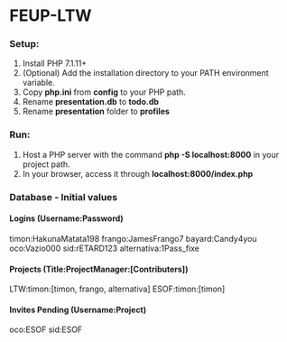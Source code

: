 # FEUP-LTW

### Setup:
1. Install PHP 7.1.11+
2. (Optional) Add the installation directory to your PATH environment variable.
3. Copy **php.ini** from **config** to your PHP path.
4. Rename **presentation.db** to **todo.db**
5. Rename **presentation** folder to **profiles**

### Run:
1. Host a PHP server with the command **php -S localhost:8000** in your project path.
2. In your browser, access it through **localhost:8000/index.php**

### Database - Initial values
#### Logins (Username:Password)
timon:HakunaMatata198
frango:JamesFrango7
bayard:Candy4you
oco:Vazio000
sid:rETARD123
alternativa:1Pass_fixe

#### Projects (Title:ProjectManager:[Contributers])
LTW:timon:[timon, frango, alternativa]
ESOF:timon:[timon]

#### Invites Pending (Username:Project)
oco:ESOF
sid:ESOF
